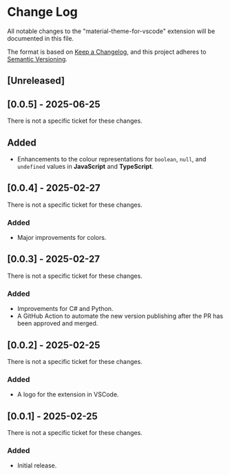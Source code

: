 # Change Log

All notable changes to the "material-theme-for-vscode" extension will be documented in this file.

The format is based on [Keep a Changelog](https://keepachangelog.com/en/1.0.0/),
and this project adheres to [Semantic Versioning](https://semver.org/spec/v2.0.0.html).

## [Unreleased]

## [0.0.5] - 2025-06-25

There is not a specific ticket for these changes.

## Added

- Enhancements to the colour representations for `boolean`, `null`, and `undefined` values in **JavaScript** and **TypeScript**.

## [0.0.4] - 2025-02-27

There is not a specific ticket for these changes.

### Added

- Major improvements for colors.

## [0.0.3] - 2025-02-27

There is not a specific ticket for these changes.

### Added

- Improvements for C# and Python.
- A GitHub Action to automate the new version publishing after the PR has been approved and merged.

## [0.0.2] - 2025-02-25

There is not a specific ticket for these changes.

### Added

- A logo for the extension in VSCode.

## [0.0.1] - 2025-02-25

There is not a specific ticket for these changes.

### Added

- Initial release.
